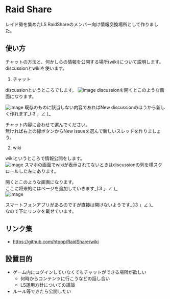 # Raid Share

レイド勢を集めたLS RaidShareのメンバー向け情報交換場所として作りました。


## 使い方

チャットの方法と、何かしらの情報を公開する場所(wiki)について説明します。  
discussionとwikiを使います。  

1. チャット

discussionというところでします。
![image](https://user-images.githubusercontent.com/39856549/106039534-93b4a480-611c-11eb-84af-45be8c9e6eae.png)
discussionを開くとこのような画面になります。  

![image](https://user-images.githubusercontent.com/39856549/106040097-4dac1080-611d-11eb-9560-a8adef7846f7.png)
既存のものに該当しない内容であればNew discussionのほうから新しく作れます_(:3 」∠ )_

チャット内容に合わせて選んでください。  
無ければ右上の緑ボタンからNew issueを選んで新しいスレッドを作りましょう。  

2. wiki

wikiというところで情報公開をします。  
![image](https://user-images.githubusercontent.com/39856549/106039534-93b4a480-611c-11eb-84af-45be8c9e6eae.png)
スマホの画面でwikiが表示されてないときはdiscussionの列を横スクロールした左にあります。  

開くとこのような画面になります。  
ここに将来的にはページを追加していきます_(:3 」∠ )_  
![image](https://user-images.githubusercontent.com/39856549/106036773-163b6500-6119-11eb-8a48-e043362672fb.png)  

スマートフォンアプリがあるのですが直接は開けないようです_(:3 」∠ )_  
なので下にリンクを載せています。

## リンク集

* https://github.com/htppp/RaidShare/wiki


## 設置目的

* ゲーム内にログインしていなくてもチャットができる場所が欲しい
	* 何時からコンテンツに行こうなどの話し合い
	* LS運用方針についての議論
* ルール等できたら公開したい


